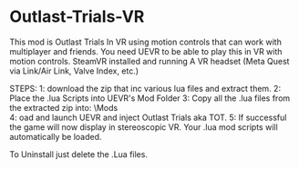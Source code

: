 # Outlast-Trials-VR
This mod is Outlast Trials In VR using motion controls that can work with multiplayer and friends.
You need UEVR to be able to play this in VR with motion controls.
SteamVR installed and running
A VR headset (Meta Quest via Link/Air Link, Valve Index, etc.)


STEPS:
1: download the zip that inc various lua files and extract them.
2: Place the .lua Scripts into UEVR's Mod Folder
3: Copy all the .lua files from the extracted zip into: <Your UEVR folder>\Mods\
4: oad and launch UEVR and inject Outlast Trials aka TOT.
5: If successful the game will now display in stereoscopic VR. Your .lua mod scripts will automatically be loaded.


To Uninstall just delete the .Lua files.
